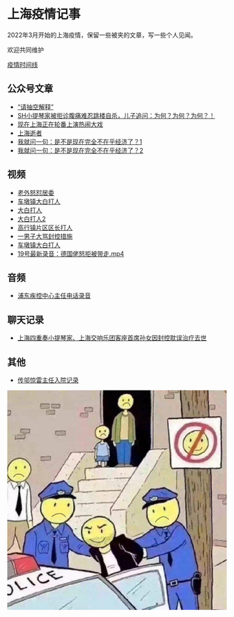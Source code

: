 # 上海疫情记事

2022年3月开始的上海疫情，保留一些被夹的文章，写一些个人见闻。

欢迎共同维护

[疫情时间线](疫情时间线.md)

## 公众号文章

* [“请抽空解释”](公众号/请抽空解释.md)
* [SH小提琴家被拒诊腹痛难忍跳楼自杀，儿子追问：为何？为何？为何？！](公众号/小提琴家陈顺平自杀.md)
* [现在上海正在轮番上演热闹大戏](公众号/现在上海正在轮番上演热闹大戏.md)
* [上海逝者](公众号/上海逝者-公众号文章.md)
* [我就问一句：是不是现在完全不在乎经济了？1](公众号/我就问一句：是不是现在完全不在乎经济了？1.jpeg)
* [我就问一句：是不是现在完全不在乎经济了？2](公众号/我就问一句：是不是现在完全不在乎经济了？2.jpeg)

## 视频

* [老外怒怼居委](视频/老外怒怼居委.mp4)
* [车墩镇大白打人](视频/车墩镇大白打人.mp4)
* [大白打人](视频/镇大白打人.mp4)
* [大白打人2](视频/镇大白打人2.mp4)
* [高行镇片区区长打人](视频/高行镇片区区长打人.mp4)
* [一男子大骂封控措施](视频/一男子大骂封控措施.mp4)
* [车墩镇大白打人](视频/志愿者殴打供应商.mp4)
* [19号最新录音：德国佬怒拒被带走.mp4](视频/19号最新录音：德国佬怒拒被带走.mp4)

## 音频

* [浦东疾控中心主任电话录音](音频/浦东疾控中心主任电话录音.mp3)

## 聊天记录

* [上海四重奏小提琴家、上海交响乐团客座首席孙女因封控耽误治疗去世](聊天记录/上海四重奏李伟刚孙女.md)

## 其他

* [传邬惊雷主任入院记录](其他/邬惊雷入院记录.jpg)

![image](imgs/不许偷着乐！.jpg)
